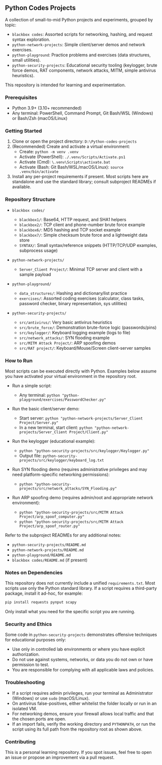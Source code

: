 ## Python Codes Projects

A collection of small-to-mid Python projects and experiments, grouped by topic:

- `blackbox codes`: Assorted scripts for networking, hashing, and request syntax exploration.
- `python-network-projects`: Simple client/server demos and network exercises.
- `python-playground`: Practice problems and exercises (data structures, small utilities).
- `python-security-projects`: Educational security tooling (keylogger, brute force demos, RAT components, network attacks, MITM, simple antivirus heuristics).

This repository is intended for learning and experimentation.

### Prerequisites
- Python 3.9+ (3.10+ recommended)
- Any terminal: PowerShell, Command Prompt, Git Bash/WSL (Windows) or Bash/Zsh (macOS/Linux)

### Getting Started
1. Clone or open the project directory: `D:\Python-codes-projects`
2. (Recommended) Create and activate a virtual environment:
   - Create: `python -m venv .venv`
   - Activate (PowerShell): `./.venv/Scripts/Activate.ps1`
   - Activate (Cmd): `\.venv\Scripts\activate.bat`
   - Activate (Bash: Git Bash/WSL/macOS/Linux): `source .venv/bin/activate`
3. Install any per-project requirements if present. Most scripts here are standalone and use the standard library; consult subproject READMEs if available.

### Repository Structure

- `blackbox codes/`
  - `blackbox1/`: Base64, HTTP request, and SHA1 helpers
  - `blackbox2/`: TCP client and phone-number brute force example
  - `blackbox6/`: MD5 hashing and TCP socket example
  - `blackbox7/`: Simple checksum brute force and a lightweight data store
  - `SYNTAX/`: Small syntax/reference snippets (HTTP/TCP/UDP examples, subprocess usage)

- `python-network-projects/`
  - `Server_Client Project/`: Minimal TCP server and client with a sample payload

- `python-playground/`
  - `data_structures/`: Hashing and dictionary/list practice
  - `exercises/`: Assorted coding exercises (calculator, class tasks, password checker, binary representation, sys utilities)

- `python-security-projects/`
  - `src/antivirus/`: Very basic antivirus heuristics
  - `src/brute_force/`: Demonstration brute-force logic (passwords/pins)
  - `src/keylogger/`: Keyboard logging example (logs to file)
  - `src/network_attacks/`: SYN flooding example
  - `src/MITM Attack Project/`: ARP spoofing demos
  - `src/RAT project/`: Keyboard/Mouse/Screen client-server samples

### How to Run

Most scripts can be executed directly with Python. Examples below assume you have activated your virtual environment in the repository root.

- Run a simple script:
  - Any terminal: `python "python-playground/exercises/PasswordChecker.py"`

- Run the basic client/server demo:
  - Start server: `python "python-network-projects/Server_Client Project/Server.py"`
  - In a new terminal, start client: `python "python-network-projects/Server_Client Project/Client.py"`

- Run the keylogger (educational example):
  - `python "python-security-projects/src/keylogger/Keylogger.py"`
  - Output file: `python-security-projects/src/keylogger/keyboard_log.txt`

- Run SYN flooding demo (requires administrative privileges and may need platform-specific networking permissions):
  - `python "python-security-projects/src/network_attacks/SYN_Flooding.py"`

- Run ARP spoofing demo (requires admin/root and appropriate network environment):
  - `python "python-security-projects/src/MITM Attack Project/arp_spoof_computer.py"`
  - `python "python-security-projects/src/MITM Attack Project/arp_spoof_router.py"`

Refer to the subproject READMEs for any additional notes:
- `python-security-projects/README.md`
- `python-network-projects/README.md`
- `python-playground/README.md`
- `blackbox codes/README.md` (if present)

### Notes on Dependencies

This repository does not currently include a unified `requirements.txt`. Most scripts use only the Python standard library. If a script requires a third-party package, install it ad-hoc, for example:

```bash
pip install requests pynput scapy
```

Only install what you need for the specific script you are running.

### Security and Ethics

Some code in `python-security-projects` demonstrates offensive techniques for educational purposes only:

- Use only in controlled lab environments or where you have explicit authorization.
- Do not use against systems, networks, or data you do not own or have permission to test.
- You are responsible for complying with all applicable laws and policies.

### Troubleshooting

- If a script requires admin privileges, run your terminal as Administrator (Windows) or use `sudo` (macOS/Linux).
- On antivirus false-positives, either whitelist the folder locally or run in an isolated VM.
- For networking demos, ensure your firewall allows local traffic and that the chosen ports are open.
- If an import fails, verify the working directory and `PYTHONPATH`, or run the script using its full path from the repository root as shown above.

### Contributing

This is a personal learning repository. If you spot issues, feel free to open an issue or propose an improvement via a pull request.


